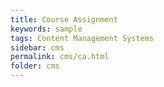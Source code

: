```yaml
---
title: Course Assignment
keywords: sample
tags: Content Management Systems
sidebar: cms
permalink: cms/ca.html
folder: cms
---
```

